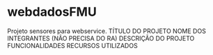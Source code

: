 # webdadosFMU
 Projeto sensores para webservice.
 TÍTULO DO PROJETO
 NOME DOS INTEGRANTES (NÃO PRECISA DO RA)
 DESCRIÇÃO DO PROJETO
 FUNCIONALIDADES
 RECURSOS UTILIZADOS

